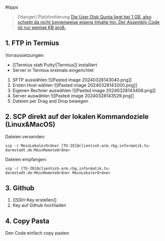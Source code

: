  #tipps

> [!danger] Platzlimitierung
> [Die User Disk Quota liegt bei 1 GB, also schiebt da nicht tonnenweise eigene Inhalte hin. Der Assembly Code ist nur wenige KB groß.](https://support.rbg.informatik.tu-darmstadt.de/wiki/de/doku/computerhilfe/quota)

## 1. FTP in Termius
Vorraussetzungen:
- [[Termius statt Putty!|Termius]] installiert
- Server in Termius erstmals eingerichtet

1. SFTP auswählen
![[Pasted image 20240328143040.png]]
2. Ersten Host wählen
![[Pasted image 20240328143200.png]]
3. Eigenen Rechner auswählen
![[Pasted image 20240328143408.png]]
4. Server auswählen
![[Pasted image 20240328143529.png]]
5. Dateien per Drag and Drop bewegen
## 2. SCP direkt auf der lokalen Kommandoziele (Linux&MacOS)
Dateien versenden:
```shell
scp -r MeinLokalerOrdner [TU-ID]@clientssh-arm.rbg.informatik.tu-darmstadt.de:MeinRemoteOrdner
```
Dateien empfangen:
```shell
scp -r [TU-ID]@clientssh-arm.rbg.informatik.tu-darmstadt.de:MeinRemoteOrdner MeinLokalerOrdner
```
## 3. Github
1. [[SSH-Key erstellen]]
2. Key auf Github hochladen
## 4. Copy Pasta
Den Code einfach copy pasten